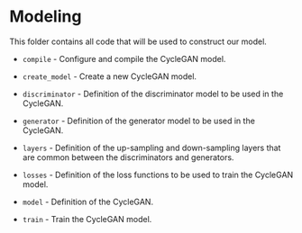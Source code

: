 # Modeling

This folder contains all code that will be used to construct our model.

- `compile` - Configure and compile the CycleGAN model.

- `create_model` - Create a new CycleGAN model.

- `discriminator` - Definition of the discriminator model to be used in the CycleGAN.

- `generator` - Definition of the generator model to be used in the CycleGAN.

- `layers` - Definition of the up-sampling and down-sampling layers that are common between the discriminators and generators.

- `losses` - Definition of the loss functions to be used to train the CycleGAN model.

- `model` - Definition of the CycleGAN.

- `train` - Train the CycleGAN model. 